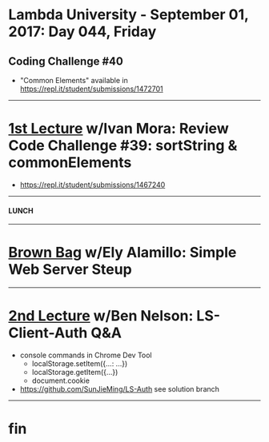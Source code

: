 # Lambda University - September 01, 2017: Day 044, Friday
## Coding Challenge #40
- "Common Elements" available in https://repl.it/student/submissions/1472701
***
# [1st Lecture](https://youtu.be/rZmvDJNrPl4) w/Ivan Mora: Review Code Challenge #39: sortString & commonElements
- https://repl.it/student/submissions/1467240

***
#### LUNCH
***
# [Brown Bag](https://youtu.be/DiClVxqZIWE) w/Ely Alamillo: Simple Web Server Steup
***
# [2nd Lecture](https://youtu.be/H7Bet3ji8DU) w/Ben Nelson: LS-Client-Auth Q&A
- console commands in Chrome Dev Tool
  - localStorage.setItem({...: ...})
  - localStorage.getItem({...})
  - document.cookie
- https://github.com/SunJieMing/LS-Auth see solution branch

***
# fin
